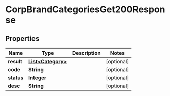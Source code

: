 

# CorpBrandCategoriesGet200Response


## Properties

| Name | Type | Description | Notes |
|------------ | ------------- | ------------- | -------------|
|**result** | [**List&lt;Category&gt;**](Category.md) |  |  [optional] |
|**code** | **String** |  |  [optional] |
|**status** | **Integer** |  |  [optional] |
|**desc** | **String** |  |  [optional] |



